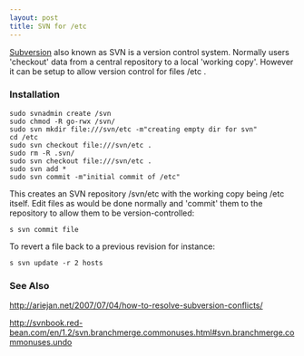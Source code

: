 ```yaml
---
layout: post 
title: SVN for /etc
---
```


[Subversion](http://subversion.tigris.org/) also known as SVN is a
version control system. Normally users \'checkout\' data from a central
repository to a local \'working copy\'. However it can be setup to allow
version control for files /etc .

### Installation

    sudo svnadmin create /svn
    sudo chmod -R go-rwx /svn/
    sudo svn mkdir file:///svn/etc -m"creating empty dir for svn"
    cd /etc
    sudo svn checkout file:///svn/etc .
    sudo rm -R .svn/
    sudo svn checkout file:///svn/etc .
    sudo svn add *
    sudo svn commit -m"initial commit of /etc"

This creates an SVN repository /svn/etc with the working copy being /etc
itself. Edit files as would be done normally and \'commit\' them to the
repository to allow them to be version-controlled:

    s svn commit file

To revert a file back to a previous revision for instance:

    s svn update -r 2 hosts

### See Also

<http://ariejan.net/2007/07/04/how-to-resolve-subversion-conflicts/>

<http://svnbook.red-bean.com/en/1.2/svn.branchmerge.commonuses.html#svn.branchmerge.commonuses.undo>
